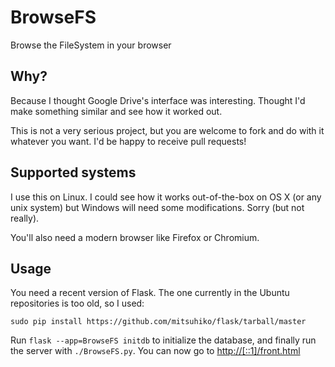 # BrowseFS

Browse the FileSystem in your browser

## Why?

Because I thought Google Drive's interface was interesting. Thought I'd make
something similar and see how it worked out.

This is not a very serious project, but you are welcome to fork and do with it
whatever you want. I'd be happy to receive pull requests!

## Supported systems

I use this on Linux. I could see how it works out-of-the-box on OS X (or any
unix system) but Windows will need some modifications. Sorry (but not really).

You'll also need a modern browser like Firefox or Chromium.

## Usage

You need a recent version of Flask. The one currently in the Ubuntu
repositories is too old, so I used:

`sudo pip install https://github.com/mitsuhiko/flask/tarball/master`

Run `flask --app=BrowseFS initdb` to initialize the database, and finally run
the server with `./BrowseFS.py`. You can now go to <http://[::1]/front.html>

